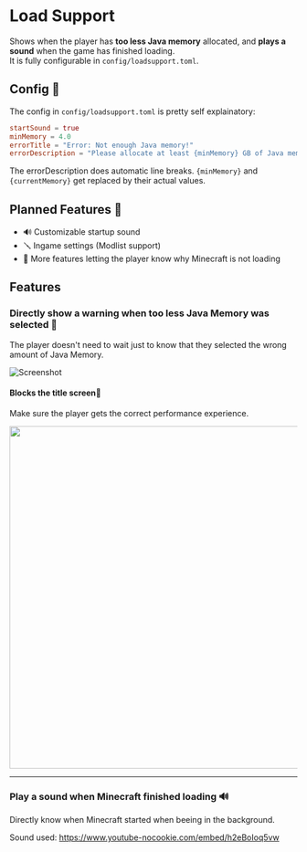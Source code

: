 ﻿# Load Support
Shows when the player has **too less Java memory** allocated, and **plays a sound** when the game has finished loading.<br>
It is fully configurable in `config/loadsupport.toml`.

## Config 🚀
The config in `config/loadsupport.toml` is pretty self explainatory:
```toml
startSound = true
minMemory = 4.0
errorTitle = "Error: Not enough Java memory!"
errorDescription = "Please allocate at least {minMemory} GB of Java memory to your Minecraft Instance! You have currently {currentMemory} GB allocated."
```
The errorDescription does automatic line breaks. `{minMemory}` and `{currentMemory}` get replaced by their actual values.

## Planned Features 👀
- 🔊 Customizable startup sound
- 🪛 Ingame settings (Modlist support)
- 🧩 More features letting the player know why Minecraft is not loading

## Features
### Directly show a warning when too less Java Memory was selected 🚨
The player doesn't need to wait just to know that they selected the wrong amount of Java Memory.

![Screenshot](https://cdn.modrinth.com/data/cached_images/0b148e2023ca586cc64f821a2ce0ca8b87402ce5.png)

#### Blocks the title screen🚧
Make sure the player gets the correct performance experience.

<img src="https://cdn.modrinth.com/data/bnO15g6H/images/881f15c2413795ba1ba0bebd2baf4c0f4862336c.png" width="600px">

---

### Play a sound when Minecraft finished loading 🔊
Directly know when Minecraft started when beeing in the background.

Sound used: https://www.youtube-nocookie.com/embed/h2eBoIoq5vw

